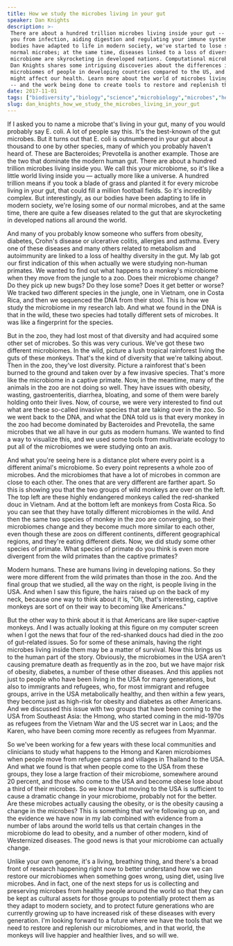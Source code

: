 ```yaml
---
title: How we study the microbes living in your gut
speaker: Dan Knights
description: >-
 There are about a hundred trillion microbes living inside your gut -- protecting
 you from infection, aiding digestion and regulating your immune system. As our
 bodies have adapted to life in modern society, we've started to lose some of our
 normal microbes; at the same time, diseases linked to a loss of diversity in
 microbiome are skyrocketing in developed nations. Computational microbiologist
 Dan Knights shares some intriguing discoveries about the differences in the
 microbiomes of people in developing countries compared to the US, and how they
 might affect our health. Learn more about the world of microbes living inside you
 -- and the work being done to create tools to restore and replenish them.
date: 2017-11-01
tags: ["biodiversity","biology","science","microbiology","microbes","health","data","visualizations","medicine","tedmed"]
slug: dan_knights_how_we_study_the_microbes_living_in_your_gut
---
```


If I asked you to name a microbe that's living in your gut, many of you would probably say
E. coli. A lot of people say this. It's the best-known of the gut microbes. But it turns
out that E. coli is outnumbered in your gut about a thousand to one by other species, many
of which you probably haven't heard of. These are Bacteroides; Prevotella is another
example. Those are the two that dominate the modern human gut. There are about a hundred
trillion microbes living inside you. We call this your microbiome, so it's like a little
world living inside you — actually more like a universe. A hundred trillion means if you
took a blade of grass and planted it for every microbe living in your gut, that could fill
a million football fields. So it's incredibly complex. But interestingly, as our bodies
have been adapting to life in modern society, we're losing some of our normal microbes,
and at the same time, there are quite a few diseases related to the gut that are
skyrocketing in developed nations all around the world.

And many of you probably know someone who suffers from obesity, diabetes, Crohn's disease
or ulcerative colitis, allergies and asthma. Every one of these diseases and many others
related to metabolism and autoimmunity are linked to a loss of healthy diversity in the
gut. My lab got our first indication of this when actually we were studying non-human
primates. We wanted to find out what happens to a monkey's microbiome when they move from
the jungle to a zoo. Does their microbiome change? Do they pick up new bugs? Do they lose
some? Does it get better or worse? We tracked two different species in the jungle, one in
Vietnam, one in Costa Rica, and then we sequenced the DNA from their stool. This is how we
study the microbiome in my research lab. And what we found in the DNA is that in the wild,
these two species had totally different sets of microbes. It was like a fingerprint for
the species.

But in the zoo, they had lost most of that diversity and had acquired some other set of
microbes. So this was very curious. We've got these two different microbiomes. In the wild,
picture a lush tropical rainforest living the guts of these monkeys. That's the kind of
diversity that we're talking about. Then in the zoo, they've lost diversity. Picture a
rainforest that's been burned to the ground and taken over by a few invasive species.
That's more like the microbiome in a captive primate. Now, in the meantime, many of the
animals in the zoo are not doing so well. They have issues with obesity, wasting,
gastroenteritis, diarrhea, bloating, and some of them were barely holding onto their
lives. Now, of course, we were very interested to find out what are these so-called
invasive species that are taking over in the zoo. So we went back to the DNA, and what the
DNA told us is that every monkey in the zoo had become dominated by Bacteroides and
Prevotella, the same microbes that we all have in our guts as modern humans. We wanted to
find a way to visualize this, and we used some tools from multivariate ecology to put all
of the microbiomes we were studying onto an axis.

And what you're seeing here is a distance plot where every point is a different animal's
microbiome. So every point represents a whole zoo of microbes. And the microbiomes that
have a lot of microbes in common are close to each other. The ones that are very different
are farther apart. So this is showing you that the two groups of wild monkeys are over on
the left. The top left are these highly endangered monkeys called the red-shanked douc in
Vietnam. And at the bottom left are monkeys from Costa Rica. So you can see that they have
totally different microbiomes in the wild. And then the same two species of monkey in the
zoo are converging, so their microbiomes change and they become much more similar to each
other, even though these are zoos on different continents, different geographical regions,
and they're eating different diets. Now, we did study some other species of primate. What
species of primate do you think is even more divergent from the wild primates than the
captive primates?

Modern humans. These are humans living in developing nations. So they were more different
from the wild primates than those in the zoo. And the final group that we studied, all the
way on the right, is people living in the USA. And when I saw this figure, the hairs
raised up on the back of my neck, because one way to think about it is, "Oh, that's
interesting, captive monkeys are sort of on their way to becoming like
Americans."

But the other way to think about it is that Americans are like super-captive monkeys. And
I was actually looking at this figure on my computer screen when I got the news that four
of the red-shanked doucs had died in the zoo of gut-related issues. So for some of these
animals, having the right microbes living inside them may be a matter of survival. Now this
brings us to the human part of the story. Obviously, the microbiomes in the USA aren't
causing premature death as frequently as in the zoo, but we have major risk of obesity,
diabetes, a number of these other diseases. And this applies not just to people who have
been living in the USA for many generations, but also to immigrants and refugees, who, for
most immigrant and refugee groups, arrive in the USA metabolically healthy, and then
within a few years, they become just as high-risk for obesity and diabetes as other
Americans. And we discussed this issue with two groups that have been coming to the USA
from Southeast Asia: the Hmong, who started coming in the mid-1970s as refugees from the
Vietnam War and the US secret war in Laos; and the Karen, who have been coming more
recently as refugees from Myanmar.

So we've been working for a few years with these local communities and clinicians to study
what happens to the Hmong and Karen microbiomes when people move from refugee camps and
villages in Thailand to the USA. And what we found is that when people come to the USA
from these groups, they lose a large fraction of their microbiome, somewhere around 20
percent, and those who come to the USA and become obese lose about a third of their
microbes. So we know that moving to the USA is sufficient to cause a dramatic change in
your microbiome, probably not for the better. Are these microbes actually causing the
obesity, or is the obesity causing a change in the microbes? This is something that we're
following up on, and the evidence we have now in my lab combined with evidence from a
number of labs around the world tells us that certain changes in the microbiome do lead to
obesity, and a number of other modern, kind of Westernized diseases. The good news is that
your microbiome can actually change.

Unlike your own genome, it's a living, breathing thing, and there's a broad front of
research happening right now to better understand how we can restore our microbiomes when
something goes wrong, using diet, using live microbes. And in fact, one of the next steps
for us is collecting and preserving microbes from healthy people around the world so that
they can be kept as cultural assets for those groups to potentially protect them as they
adapt to modern society, and to protect future generations who are currently growing up to
have increased risk of these diseases with every generation. I'm looking forward to a
future where we have the tools that we need to restore and replenish our microbiomes, and
in that world, the monkeys will live happier and healthier lives, and so will
we.

<!--
ad_duration=3.33
comment_count=24
event="TEDMED 2017"
external_start_time=0
has_talk_citation=0
intro_duration=11.82
is_subtitle_required="False"
is_talk_featured="True"
language="en"
language_swap="False"
native_language="en"
number_of_related_talks=6
number_of_speakers=1
number_of_subtitled_videos=19
number_of_tags=10
number_of_talk_download_languages=20
number_of_talk_more_resources=0
number_of_talk_recommendations=1
number_of_talks_take_actions=0
post_ad_duration=0.83
published_timestamp="2018-07-10 19:53:07"
recording_date="2017-11-01"
speaker_description="Computational microbiologist"
speaker_is_published=1
speaker_name="Dan Knights"
talk_more_resources=[]
talk_name="How we study the microbes living in your gut"
talk_recommendations_blurb="More resources curated by Dan Knights"
talks_tags=["biodiversity","biology","science","microbiology","microbes","health","data","visualizations","medicine","tedmed"]
talks_take_action=[]
url_audio="https://download.ted.com/talks/DanKnights_2017P.mp3?apikey=acme-roadrunner"
url_photo_speaker="https://pe.tedcdn.com/images/ted/92108ff985fdf71893e7e997f796ecdad0f4601a_254x191.jpg"
url_photo_talk="https://s3.amazonaws.com/talkstar-photos/uploads/84463a17-4805-46f4-a293-54b85ee112d3/DanKnight_2017P-embed.jpg"
url_webpage="https://www.ted.com/talks/dan_knights_how_we_study_the_microbes_living_in_your_gut"
video_type_name="TED Stage Talk"
-->